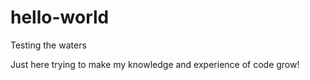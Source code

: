 # hello-world
Testing the waters

Just here trying to make my knowledge and experience of code grow!
